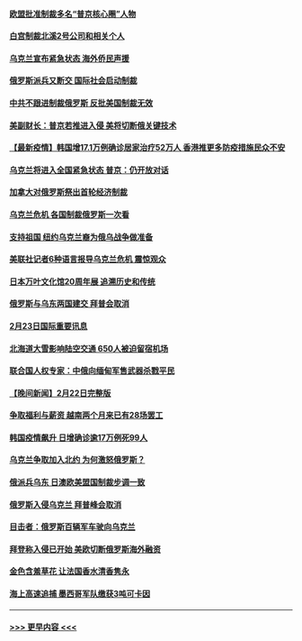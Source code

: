 #### [欧盟批准制裁多名“普京核心圈”人物](../pages/prog202/a103355554.md?t=02240600) 
#### [白宫制裁北溪2号公司和相关个人](../pages/prog202/a103355708.md?t=02240600) 
#### [乌克兰宣布紧急状态 海外侨民声援](../pages/prog202/a103355616.md?t=02240600) 
#### [俄罗斯派兵又断交 国际社会启动制裁](../pages/prog202/a103355584.md?t=02240600) 
#### [中共不跟进制裁俄罗斯 反批美国制裁无效](../pages/prog202/a103355545.md?t=02240600) 
#### [美副财长：普京若推进入侵 美将切断俄关键技术](../pages/prog202/a103355448.md?t=02240600) 
#### [【最新疫情】韩国增17.1万例确诊居家治疗52万人 香港推更多防疫措施民众不安](../pages/prog202/a103355571.md?t=02240600) 
#### [乌克兰将进入全国紧急状态 普京：仍开放对话](../pages/prog202/a103355491.md?t=02240600) 
#### [加拿大对俄罗斯祭出首轮经济制裁](../pages/prog202/a103355461.md?t=02240600) 
#### [乌克兰危机 各国制裁俄罗斯一次看](../pages/prog202/a103355157.md?t=02240600) 
#### [支持祖国 纽约乌克兰裔为俄乌战争做准备](../pages/prog202/a103355290.md?t=02240600) 
#### [美联社记者6种语言报导乌克兰危机 震惊观众](../pages/prog202/a103355281.md?t=02240600) 
#### [日本万叶文化馆20周年展 追溯历史和传统](../pages/prog202/a103355366.md?t=02240600) 
#### [俄罗斯与乌东两国建交 拜普会取消](../pages/prog202/a103355320.md?t=02240600) 
#### [2月23日国际重要讯息](../pages/prog202/a103355318.md?t=02240600) 
#### [北海道大雪影响陆空交通 650人被迫留宿机场](../pages/prog202/a103355229.md?t=02240600) 
#### [联合国人权专家：中俄向缅甸军售武器杀戮平民](../pages/prog202/a103355205.md?t=02240600) 
#### [【晚间新闻】2月22日完整版](../pages/prog202/a103355048.md?t=02240600) 
#### [争取福利与薪资 越南两个月来已有28场罢工](../pages/prog202/a103355143.md?t=02240600) 
#### [韩国疫情飙升 日增确诊逾17万例死99人](../pages/prog202/a103355141.md?t=02240600) 
#### [乌克兰争取加入北约 为何激怒俄罗斯？](../pages/prog202/a103355123.md?t=02240600) 
#### [俄派兵乌东 日澳欧美盟国制裁步调一致](../pages/prog202/a103354884.md?t=02240600) 
#### [俄罗斯入侵乌克兰 拜普峰会取消](../pages/prog202/a103355077.md?t=02240600) 
#### [目击者：俄罗斯百辆军车驶向乌克兰](../pages/prog202/a103355021.md?t=02240600) 
#### [拜登称入侵已开始 美欧切断俄罗斯海外融资](../pages/prog202/a103354958.md?t=02240600) 
#### [金色含羞草花 让法国香水清香隽永](../pages/prog202/a103354836.md?t=02240600) 
#### [海上高速追捕 墨西哥军队缴获3吨可卡因](../pages/prog202/a103354780.md?t=02240600) 

----
#### [ >>> 更早内容 <<< ](../indexes/prog202-earlier.md)
